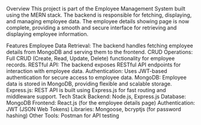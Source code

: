 Overview
This project is part of the Employee Management System built using the MERN stack. The backend is responsible for fetching, displaying, and managing employee data. The employee details showing page is now complete, providing a smooth and secure interface for retrieving and displaying employee information.

Features
Employee Data Retrieval: The backend handles fetching employee details from MongoDB and serving them to the frontend.
CRUD Operations: Full CRUD (Create, Read, Update, Delete) functionality for employee records.
RESTful API: The backend exposes RESTful API endpoints for interaction with employee data.
Authentication: Uses JWT-based authentication for secure access to employee data.
MongoDB: Employee data is stored in MongoDB, providing flexible and scalable storage.
Express.js: REST API is built using Express.js for fast routing and middleware support.
Tech Stack
Backend: Node.js, Express.js
Database: MongoDB
Frontend: React.js (for the employee details page)
Authentication: JWT (JSON Web Tokens)
Libraries: Mongoose, bcryptjs (for password hashing)
Other Tools: Postman for API testing
